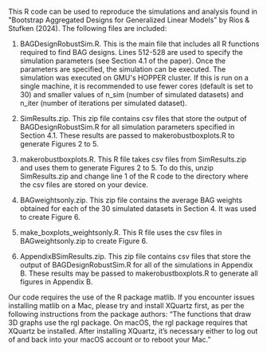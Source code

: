 This R code can be used to reproduce the simulations and analysis found in "Bootstrap Aggregated Designs for Generalized Linear Models" by Rios & Stufken (2024).
The following files are included:

1. BAGDesignRobustSim.R. This is the main file that includes all R functions required to find BAG designs. 
Lines 512-528 are used to specify the simulation parameters (see Section 4.1 of the paper). Once the parameters are specified, the simulation can be executed. The simulation was executed on GMU's HOPPER cluster.
If this is run on a single machine, it is recommended to use fewer cores (default is set to 30) and smaller values of n_sim (number of simulated datasets) and n_iter (number of iterations per simulated dataset).

2. SimResults.zip. This zip file contains csv files that store the output of BAGDesignRobustSim.R for all simulation parameters specified in Section 4.1. These results are passed to makerobustboxplots.R to generate
Figures 2 to 5.

3. makerobustboxplots.R. This R file takes csv files from SimResults.zip and uses them to generate Figures 2 to 5. To do this, unzip SimResults.zip and change line 1 of the R code to the directory where the csv files are
stored on your device.

4. BAGweightsonly.zip. This zip file contains the average BAG weights obtained for each of the 30 simulated datasets in Section 4. It was used to create Figure 6.

5. make_boxplots_weightsonly.R. This R file uses the csv files in BAGweightsonly.zip to create Figure 6.

6. AppendixBSimResults.zip. This zip file contains csv files that store the output of BAGDesignRobustSim.R for all of the simulations in Appendix B. These results may be passed to makerobustboxplots.R to generate all figures in Appendix B.

Our code requires the use of the R package matlib. If you encounter issues installing matlib on a Mac, please try and install XQuartz first, as per the following instructions from the package authors: “The functions that draw 3D graphs use the rgl package. On macOS, the rgl package requires that XQuartz be installed. After installing XQuartz, it’s necessary either to log out of and back into your macOS account or to reboot your Mac.”
